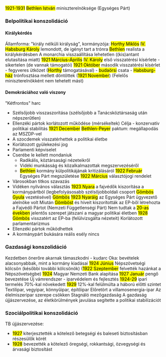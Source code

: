 <mark class="hltr-orange">1921-1931</mark> <mark class="hltr-cyan">Bethlen István</mark> miniszterelnöksége (Egységes Párt)
### Belpolitikai konszolidáció
#### Királykérdés
Államforma: "király nélküli királyság", kormányzója: <mark class="hltr-cyan">Horthy Miklós</mark>
<mark class="hltr-cyan">IV. Habsburg Károly</mark> lemondott, de igényt tart a trónra
<mark class="hltr-cyan">Bethlen</mark> realista a királykérdésben
A monarchia visszaállítása lehetetlen ((kis)antant elutasítása miatt)
<mark class="hltr-orange">1921 Március-Április</mark> <mark class="hltr-cyan">IV. Károly</mark> első visszatérési kísérlete - sikertelen (de vannak támogatói)
<mark class="hltr-orange">1921 Október</mark> második visszatérési kísérlet - fegyveres ütközet (<mark class="hltr-cyan">Horthy</mark> támogatásával) - <mark class="hltr-green">budaörsi</mark> csata - <mark class="hltr-cyan">Habsburg-ház</mark> trónfosztása mellett döntöttek (<mark class="hltr-orange">1921 November</mark>)
(Felelős miniszterelnökként nem tehetett mást)
#### Demokráciához való viszony
"Kétfrontos" harc
- Szélsőjobb visszaszorítása (szélsőjobb a Tanácsköztársaság után népszerűtlen)
- Ellenzéki pártok korlátozott működése (mérsékeltek)
Célja - konzervatív politikai stabilitás
<mark class="hltr-orange">1921 December</mark> <mark class="hltr-cyan">Bethlen-Peyer</mark> paktum: megállapodás az MSZDP-vel
- A szocdemek visszatérhettek a politikai életbe
- Korlátozott gyülekezési jog
- Parlamenti képviselet
- Cserébe le kellett mondaniuk
	- Radikális, köztársasági nézeteikről
	- Vidéki munkásság és közalkalmazottak megszervezéséről
	- <mark class="hltr-cyan">Bethlen</mark> kormány külpolitikájának kritizálásáról
<mark class="hltr-orange">1922 Február</mark> Egységes Párt megszületése
<mark class="hltr-orange">1922 Március</mark> választójogi rendelet
- Városokban titkos szavazás
- Vidéken nyilvános választás
<mark class="hltr-orange">1923 Nyara</mark> a fajvédők kiszorítása a kormánypártból (legbefolyásosabb szélsőjobboldali csoport <mark class="hltr-cyan">Gömbös Gyula</mark> vezetésével)
<mark class="hltr-cyan">Gömbös</mark> <mark class="hltr-orange">1923 Nyaráig</mark> az Egységes Párt ügyvezető alelnöke volt
Miután <mark class="hltr-cyan">Gömböst</mark> és híveit kiszorították az EP-ből létrehozta a Fajvédő Pártot (Nemzeti Függetlenségi Párt)
Nem tudtak a <mark class="hltr-orange">20-as években</mark> jelentős szerepet játszani a magyar politikai életben
<mark class="hltr-orange">1928</mark> <mark class="hltr-cyan">Gömbös</mark> visszatért az EP-ba (felülvizsgálta nézeteit)
Korlátozott parlamentarizmus
- Ellenzéki pártok működhettek
- A kormánypárt bukására reális esély nincs
### Gazdasági konszolidáció
Kezdetben önerőre akarnak támaszkodni - kudarc
Oka: bevételek alacsonyabbak, mint a kormány kiadásai
<mark class="hltr-orange">1924 Június</mark> Népszövetségi kölcsön (későbbi további kölcsönök)
(<mark class="hltr-orange">1922 Szeptember</mark> felvették hazánkat a Népszövetségbe)
<mark class="hltr-orange">1924</mark> Magyar Nemzeti Bank alapítása
<mark class="hltr-orange">1927 Január</mark> pengő bevezetése
Új vámrendszer - iparvédelem és fejlesztés
<mark class="hltr-orange">1924-29</mark> ipari termelés 70%-kal növekedett
<mark class="hltr-orange">1929</mark> 12%-kal felülmúlta a háború előtti szintet
Textilipar, vegyipar, könnyűipar, építőipar
Előretört a villamosenergia-ipar
Az élelmiszeripar szerepe csökken
Stagnáló mezőgazdaság
A gazdaság újjászervezése, az életkörülmények javulása segítette a politikai stabilizációt
### Szociálpolitikai konszolidáció
TB újjászervezése:
- <mark class="hltr-orange">1927</mark> kiterjesztették a kötelező betegségi és baleseti biztosításban részesülők körét
- <mark class="hltr-orange">1928</mark> bevezették a kötelező öregségi, rokkantsági, özvegységi és árvasági biztosítást
